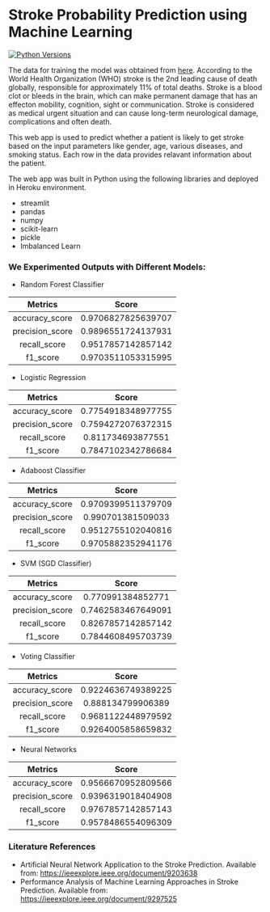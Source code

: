 # Stroke Probability Prediction using Machine Learning

[![Python Versions](https://img.shields.io/pypi/pyversions/yt2mp3.svg)](https://pypi.python.org/pypi/yt2mp3/)

The data for training the model was obtained from [here](https://www.kaggle.com/fedesoriano/stroke-prediction-dataset?select=healthcare-dataset-stroke-data.csv).
According to the World Health Organization (WHO) stroke is the 2nd leading cause of death globally, responsible for approximately 11% of total deaths. Stroke is a blood clot   or bleeds in the brain, which can make permanent damage that has an effecton mobility, cognition, sight or communication. Stroke is considered as medical  urgent situation   and can cause long-term neurological damage, complications and often death. 

This web app is used to predict whether a patient is likely to get stroke based on the input parameters like gender, age, various diseases, and smoking status. Each row in the data provides relavant information about the patient.

The web app was built in Python using the following libraries and deployed in Heroku environment.
* streamlit
* pandas
* numpy
* scikit-learn
* pickle
* Imbalanced Learn

### We Experimented Outputs with Different Models: ###

* Random Forest Classifier

| Metrics  |  Score |
| :------------: | :------------: |
| accuracy_score  |  0.9706827825639707|  
|  precision_score | 0.9896551724137931  |
|  recall_score |  0.9517857142857142 |
|  f1_score |  0.9703511053315995 |

* Logistic Regression

| Metrics  |  Score |
| :------------: | :------------: |
| accuracy_score  |  0.7754918348977755| 
|  precision_score | 0.7594272076372315  |
|  recall_score |  0.811734693877551 |
|  f1_score |  0.7847102342786684 |

* Adaboost Classifier

| Metrics  |  Score |
| :------------: | :------------: |
| accuracy_score  |  0.9709399511379709| 
|  precision_score | 0.990701381509033  |
|  recall_score |  0.9512755102040816 |
|  f1_score |  0.9705882352941176 |

* SVM (SGD Classifier)

| Metrics  |  Score | 
| :------------: | :------------: |
| accuracy_score  |  0.770991384852771|
|  precision_score | 0.7462583467649091  |
|  recall_score |  0.8267857142857142 |
|  f1_score |  0.7844608495703739 |

* Voting Classifier

| Metrics  |  Score | 
| :------------: | :------------: |
| accuracy_score  |  0.9224636749389225|
|  precision_score | 0.888134799906389  |
|  recall_score |  0.9681122448979592 |
|  f1_score |  0.9264005858659832 |

* Neural Networks

| Metrics  |  Score | 
| :------------: | :------------: |
| accuracy_score  |  0.9566670952809566|
|  precision_score | 0.9396319018404908  |
|  recall_score |  0.9767857142857143 |
|  f1_score |  0.9578486554096309 |

### Literature References ###
* Artificial Neural Network Application to the Stroke Prediction. Available from: https://ieeexplore.ieee.org/document/9203638
* Performance Analysis of Machine Learning Approaches in Stroke Prediction. Available from: https://ieeexplore.ieee.org/document/9297525
